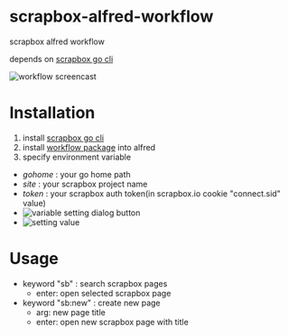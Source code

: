 # scrapbox-alfred-workflow
scrapbox alfred workflow

depends on [scrapbox go cli](https://github.com/ohtomi/scrapbox)

![workflow screencast](https://i.gyazo.com/6a5b23660e0d2964f65b7ed29a0d33bb.gif)

# Installation
1. install [scrapbox go cli](https://github.com/ohtomi/scrapbox)
2. install [workflow package](https://github.com/dotimpact/scrapbox-alfred-workflow/releases) into alfred
3. specify environment variable
  - *gohome* : your go home path
  - *site* : your scrapbox project name
  - *token* : your scrapbox auth token(in scrapbox.io cookie "connect.sid" value)
  - ![variable setting dialog button](https://i.gyazo.com/7ac0a1fc941104c4df077cf1042a9191.png)
  - ![setting value](https://i.gyazo.com/e6aaabae4e0d97dea6059be9913eef35.png)
  
# Usage
- keyword "sb" : search scrapbox pages
  - enter: open selected scrapbox page
- keyword "sb:new" : create new page
  - arg: new page title
  - enter: open new scrapbox page with title
  
  
